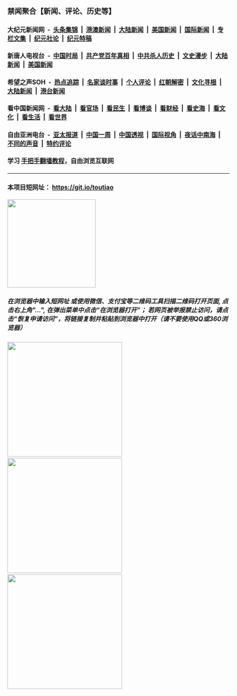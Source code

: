 ### 禁闻聚合【新闻、评论、历史等】

#### 大纪元新闻网 &nbsp;-&nbsp; [头条集锦](indexes/E头条集锦.md?t=02151155) &nbsp;|&nbsp; [港澳新闻](indexes/E港澳新闻.md?t=02151155)  &nbsp;|&nbsp; [大陆新闻](indexes/E大陆新闻.md?t=02151155) &nbsp;|&nbsp; [美国新闻](indexes/E美国新闻.md?t=02151155) &nbsp;|&nbsp; [国际新闻](indexes/E国际新闻.md?t=02151155) &nbsp;|&nbsp; [专栏文集](indexes/E专栏文集.md?t=02151155) &nbsp;|&nbsp; [纪元社论](indexes/E纪元社论.md?t=02151155) &nbsp;|&nbsp; [纪元特稿](indexes/E纪元特稿.md?t=02151155) 

#### 新唐人电视台 &nbsp;-&nbsp; [中国时局](indexes/N中国时局.md?t=02151155) &nbsp;|&nbsp; [共产党百年真相](indexes/N共产党百年真相.md?t=02151155) &nbsp;|&nbsp; [中共杀人历史](indexes/N中共杀人历史.md?t=02151155) &nbsp;|&nbsp; [文史漫步](indexes/N文史漫步.md?t=02151155) &nbsp;|&nbsp; [大陆新闻](indexes/N大陆新闻.md?t=02151155) &nbsp;|&nbsp; [美国新闻](indexes/N美国新闻.md?t=02151155)

#### 希望之声SOH &nbsp;-&nbsp; [热点追踪](indexes/H热点追踪.md?t=02151155) &nbsp;|&nbsp; [名家谈时事](indexes/H名家谈时事.md?t=02151155) &nbsp;|&nbsp; [个人评论](indexes/H个人评论.md?t=02151155)  &nbsp;|&nbsp; [红朝解密](indexes/H红朝解密.md?t=02151155) &nbsp;|&nbsp; [文化寻根](indexes/H文化寻根.md?t=02151155) &nbsp;|&nbsp; [大陆新闻](indexes/H大陆新闻.md?t=02151155) &nbsp;|&nbsp; [港台新闻](indexes/H港台新闻.md?t=02151155)

#### 看中国新闻网 &nbsp;-&nbsp; [看大陆](indexes/S看大陆.md?t=02151155) &nbsp;|&nbsp; [看官场](indexes/S看官场.md?t=02151155) &nbsp;|&nbsp; [看民生](indexes/S看民生.md?t=02151155)  &nbsp;|&nbsp; [看博谈](indexes/S看博谈.md?t=02151155) &nbsp;|&nbsp; [看财经](indexes/S看财经.md?t=02151155) &nbsp;|&nbsp; [看史海](indexes/S看史海.md?t=02151155) &nbsp;|&nbsp; [看文化](indexes/S看文化.md?t=02151155) &nbsp;|&nbsp; [看生活](indexes/S看生活.md?t=02151155) &nbsp;|&nbsp; [看世界](indexes/S看世界.md?t=02151155)

#### 自由亚洲电台 &nbsp;-&nbsp; [亚太报道](indexes/R亚太报道.md?t=02151155) &nbsp;|&nbsp; [中国一周](indexes/R中国一周.md?t=02151155) &nbsp;|&nbsp; [中国透视](indexes/R中国透视.md?t=02151155)  &nbsp;|&nbsp; [国际视角](indexes/R国际视角.md?t=02151155) &nbsp;|&nbsp; [夜话中南海](indexes/R夜话中南海.md?t=02151155) &nbsp;|&nbsp; [不同的声音](indexes/R不同的声音.md?t=02151155) &nbsp;|&nbsp; [特约评论](indexes/R特约评论.md?t=02151155)

#### 学习 [手把手翻墙教程](https://github.com/gfw-breaker/guides/wiki)，自由浏览互联网

----

#### 本项目短网址： https://git.io/toutiao
<img src="https://raw.githubusercontent.com/gfw-breaker/banned-news/master/scripts/img/qr.png" width="200px"/>  

##### 在浏览器中输入短网址 或使用微信、支付宝等二维码工具扫描二维码打开页面, 点击右上角"...", 在弹出菜单中点击“在浏览器打开”； 若网页被举报禁止访问，请点击“恢复申请访问”，将链接复制并粘贴到浏览器中打开（请不要使用QQ或360浏览器）

<img src="https://raw.githubusercontent.com/gfw-breaker/banned-news/master/scripts/img/1.png" width="260px"/> &nbsp; <img src="https://raw.githubusercontent.com/gfw-breaker/banned-news/master/scripts/img/2.png" width="260px"/> &nbsp; <img src="https://raw.githubusercontent.com/gfw-breaker/banned-news/master/scripts/img/3.png" width="260px"/>
